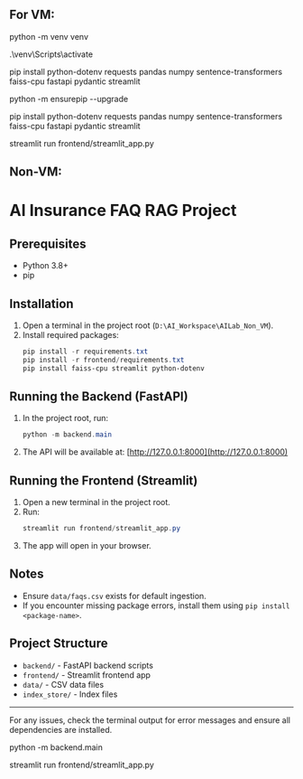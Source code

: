 
For VM:
-----------
python -m venv venv

.\venv\Scripts\activate

pip install python-dotenv requests pandas numpy sentence-transformers faiss-cpu fastapi pydantic streamlit

python -m ensurepip --upgrade

pip install python-dotenv requests pandas numpy sentence-transformers faiss-cpu fastapi pydantic streamlit

streamlit run frontend/streamlit_app.py


Non-VM:
-----------
# AI Insurance FAQ RAG Project

## Prerequisites
- Python 3.8+
- pip

## Installation
1. Open a terminal in the project root (`D:\AI_Workspace\AILab_Non_VM`).
2. Install required packages:
   ```powershell
   pip install -r requirements.txt
   pip install -r frontend/requirements.txt
   pip install faiss-cpu streamlit python-dotenv
   ```

## Running the Backend (FastAPI)
1. In the project root, run:
   ```powershell
   python -m backend.main
   ```
2. The API will be available at: [http://127.0.0.1:8000](http://127.0.0.1:8000)

## Running the Frontend (Streamlit)
1. Open a new terminal in the project root.
2. Run:
   ```powershell
   streamlit run frontend/streamlit_app.py
   ```
3. The app will open in your browser.

## Notes
- Ensure `data/faqs.csv` exists for default ingestion.
- If you encounter missing package errors, install them using `pip install <package-name>`.

## Project Structure
- `backend/` - FastAPI backend scripts
- `frontend/` - Streamlit frontend app
- `data/` - CSV data files
- `index_store/` - Index files

---
For any issues, check the terminal output for error messages and ensure all dependencies are installed.

python -m backend.main

streamlit run frontend/streamlit_app.py

